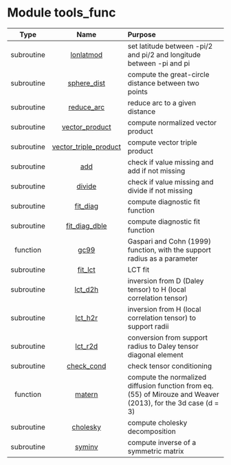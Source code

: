 # Module tools_func

| Type | Name | Purpose |
| :--: | :--: | :---------- |
| subroutine | [lonlatmod](https://github.com/benjaminmenetrier/bump/tree/master/src/tools_func.F90#L31) | set latitude between -pi/2 and pi/2 and longitude between -pi and pi |
| subroutine | [sphere_dist](https://github.com/benjaminmenetrier/bump/tree/master/src/tools_func.F90#L61) | compute the great-circle distance between two points |
| subroutine | [reduce_arc](https://github.com/benjaminmenetrier/bump/tree/master/src/tools_func.F90#L83) | reduce arc to a given distance |
| subroutine | [vector_product](https://github.com/benjaminmenetrier/bump/tree/master/src/tools_func.F90#L120) | compute normalized vector product |
| subroutine | [vector_triple_product](https://github.com/benjaminmenetrier/bump/tree/master/src/tools_func.F90#L147) | compute vector triple product |
| subroutine | [add](https://github.com/benjaminmenetrier/bump/tree/master/src/tools_func.F90#L174) | check if value missing and add if not missing |
| subroutine | [divide](https://github.com/benjaminmenetrier/bump/tree/master/src/tools_func.F90#L204) | check if value missing and divide if not missing |
| subroutine | [fit_diag](https://github.com/benjaminmenetrier/bump/tree/master/src/tools_func.F90#L226) | compute diagnostic fit function |
| subroutine | [fit_diag_dble](https://github.com/benjaminmenetrier/bump/tree/master/src/tools_func.F90#L360) | compute diagnostic fit function |
| function | [gc99](https://github.com/benjaminmenetrier/bump/tree/master/src/tools_func.F90#L509) | Gaspari and Cohn (1999) function, with the support radius as a parameter |
| subroutine | [fit_lct](https://github.com/benjaminmenetrier/bump/tree/master/src/tools_func.F90#L542) | LCT fit |
| subroutine | [lct_d2h](https://github.com/benjaminmenetrier/bump/tree/master/src/tools_func.F90#L614) | inversion from D (Daley tensor) to H (local correlation tensor) |
| subroutine | [lct_h2r](https://github.com/benjaminmenetrier/bump/tree/master/src/tools_func.F90#L656) | inversion from H (local correlation tensor) to support radii |
| subroutine | [lct_r2d](https://github.com/benjaminmenetrier/bump/tree/master/src/tools_func.F90#L707) | conversion from support radius to Daley tensor diagonal element |
| subroutine | [check_cond](https://github.com/benjaminmenetrier/bump/tree/master/src/tools_func.F90#L724) | check tensor conditioning |
| function | [matern](https://github.com/benjaminmenetrier/bump/tree/master/src/tools_func.F90#L765) | compute the normalized diffusion function from eq. (55) of Mirouze and Weaver (2013), for the 3d case (d = 3) |
| subroutine | [cholesky](https://github.com/benjaminmenetrier/bump/tree/master/src/tools_func.F90#L808) | compute cholesky decomposition |
| subroutine | [syminv](https://github.com/benjaminmenetrier/bump/tree/master/src/tools_func.F90#L860) | compute inverse of a symmetric matrix |
